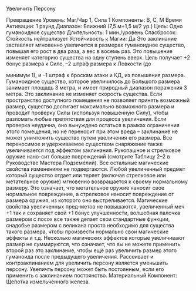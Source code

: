 
Увеличить Персону

Превращение
Уровень: Маг/Чар 1, Сила 1
Компоненты: В, С, М
Время Активации: 1 раунд
Диапазон: Ближний (7,5 м+1,5 м/2 ур.)
Цель: Одно гуманоидное существо
Длительность: 1 мин./уровень
Спасбросок: Стойкость нейтрализует
Устойчивость к Магии: Да
Это заклинание заставляет мгновенно
увеличится в размерах гуманоидное существо, повышая его рост в два раза, а
вес в восемь раз. Это повышение изменяет категорию существа на одну ступень
вверх. Цель получает +2 бонус размера к
Силе, –2 штраф размера к Ловкости (до

минимум 1), и –1 штраф к броскам атаки
и КД, из повышения размера.
Гуманоидное существо, которое увеличилось до Большого размера занимает
площадь 3 метра, и имеет природный
диапазон поражения 3 метра. Это заклинание не изменяет скорость существа.
Если пространство доступного помещения не позволяет принять возможный
размер, существо достигает максимально
возможного размера и проводит проверку Силы (используя повышенную Силу),
чтобы разломать любые препятствия для
процесса увеличения. Если проверка неудачна, оно вынуждено остаться в рамках ограничения этого помещения, но не
переносит при этом вреда – заклинание
не может уничтожить существо путем
увеличения его размера.
Все переносимое и удерживаемое
существом снаряжение также увеличивается под эффектом заклинания. Рукопашное и стрелковое оружие нано-сит
больше повреждений (смотрите Таблицу 2–2 в Руководстве Мастера Подземелий). Все остальные магические
свойства изменениям не подвергаются.
Любой увеличенный предмет который
существо отдает или теряет (включая
стрелковое или метательное оружие)
мгновенно возвращается к своему нормальному размеру. Это означает, что
метательное оружие наносит свое нормальное повреждение, а стрелковое наносит повреждение от размера оружия,
из которого оно выстреливается. Магические свойства увеличенных пред-метов
не повышаются, увеличенный меч +1 так
и сохраняет свой +1 бонус улучшенности, волшебная палочка размером с посох все также делает свои стандартные
функции, снадобье размером с великана
просто необходимо для существа такого
размера, чтобы произвести нормально
свои магические эффекты и т.д.
Несколько магических эффектов которые увеличивают размер не суммируются, что означает, что вы не можете
применить второй раз это заклинание,
чтобы ещё раз увеличить размер этого
гуманоида после предыдущего увеличения.
Рассеивает и контрзаклинанием для
увеличить персону является уменьшить
персону.
Увеличть персону может быть постоянным, если его применить с заклинанием постоянство.
Материальный Компонент: Щепотка
измельченного железа.